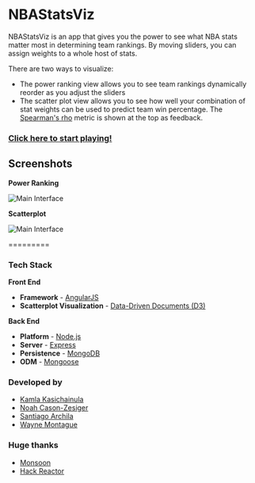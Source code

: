 NBAStatsViz
=========

NBAStatsViz is an app that gives you the power to see what NBA stats matter most in determining team rankings.
By moving sliders, you can assign weights to a whole host of stats.  

There are two ways to visualize:
* The power ranking view allows you to see team rankings dynamically reorder as you adjust the sliders
* The scatter plot view allows you to see how well your combination of stat weights can be used to predict team win percentage.  The [Spearman's rho](http://en.wikipedia.org/wiki/Spearman's_rank_correlation_coefficient) metric is shown at the top as feedback.

### [Click here to start playing!](http://nbastar.herokuapp.com/ "NBAStatsViz")

## Screenshots

**Power Ranking**

![Main Interface](https://raw2.github.com/sarchila/NBAViz/master/screenshots/powerranking.png?token=5355769__eyJzY29wZSI6IlJhd0Jsb2I6c2FyY2hpbGEvTkJBVml6L21hc3Rlci9zY3JlZW5zaG90cy9wb3dlcnJhbmtpbmcucG5nIiwiZXhwaXJlcyI6MTM4OTkzMTcwNX0%3D--66f6f4dc109ab0ddf0864b37fe3a0e956f03a588)

**Scatterplot**

![Main Interface](https://raw.github.com/sarchila/NBAViz/master/screenshots/scatter.gif?token=5355769__eyJzY29wZSI6IlJhd0Jsb2I6c2FyY2hpbGEvTkJBVml6L21hc3Rlci9zY3JlZW5zaG90cy9zY2F0dGVyLmdpZiIsImV4cGlyZXMiOjEzODk5MzE4MDV9--53a92db043f67902e1d8311472bd52300f51a0eb)

=========

### Tech Stack
<strong>Front End</strong>
* <strong>Framework</strong> - [AngularJS](http://www.angularjs.org/)
* <strong>Scatterplot Visualization</strong> - [Data-Driven Documents (D3)](http://www.d3js.org/)

<strong>Back End</strong>
* <strong>Platform</strong> - [Node.js](http://www.nodejs.org/)
* <strong>Server</strong> - [Express](http://www.expressjs.com/‎)
* <strong>Persistence</strong> - [MongoDB](http://www.mongodb.org/)
* <strong>ODM</strong> - [Mongoose](http://www.mongoosejs.com/)

### Developed by
* [Kamla Kasichainula](https://github.com/kamalama)
* [Noah Cason-Zesiger](https://github.com/noahjcz)
* [Santiago Archila](https://github.com/sarchila)
* [Wayne Montague](https://github.com/stateoflux)

### Huge thanks
* [Monsoon](http://www.monsoonco.com/)
* [Hack Reactor](http://www.hackreactor.com/)
